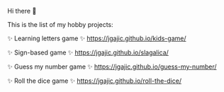 Hi there 👋

This is the list of my hobby projects:

✨ Learning letters game ✨
https://jgajic.github.io/kids-game/

✨ Sign-based game ✨
https://jgajic.github.io/slagalica/

✨ Guess my number game ✨
https://jgajic.github.io/guess-my-number/

✨ Roll the dice game ✨
https://jgajic.github.io/roll-the-dice/
